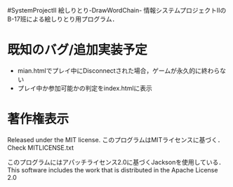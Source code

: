 #SystemProjectII 絵しりとり-DrawWordChain-
情報システムプロジェクトIIのB-17班による絵しりとり用プログラム．

# 既知のバグ/追加実装予定
- mian.htmlでプレイ中にDisconnectされた場合，ゲームが永久的に終わらない
- プレイ中か参加可能かの判定をindex.htmlに表示

# 著作権表示
Released under the MIT license.
このプログラムはMITライセンスに基づく．
Check MITLICENSE.txt

このプログラムにはアパッチライセンス2.0に基づくJacksonを使用している．
This software includes the work that is distributed in the Apache License 2.0
